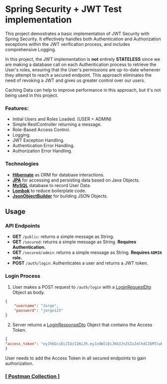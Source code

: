 # Spring Security + JWT Test implementation
This project demostrates a basic implementation of JWT Security with Spring Security. It effectively handles both Authentication and Authorization exceptions within the JWT verification process, and includes comprehensive Logging.

In this project, the JWT implementation is **not** entirely **STATELESS** since we are making a database call on each Authentication process to retrieve the User's roles, ensuring that the User's permissions are up-to-date whenever they attempt to reach a secured endpoint.
This approach eliminates the need of revoking a JWT and gives us greater control over our users.

Caching Data can help to improve performance in this approach, but it's not being used in this project.

### Features:
* Initial Users and Roles Loaded. (USER + ADMIN)
* Simple RestController returning a message.
* Role-Based Access Control.
* Logging.
* JWT Exception Handling.
* Authentication Error Handling.
* Authorization Error Handling.

### Technologies
* **[Hibernate](https://hibernate.org)** as ORM for database interactions.
* **[JPA](https://en.wikipedia.org/wiki/Jakarta_Persistence)** for accessing and persisting data based on Java Objects.
* **[MySQL](https://www.mysql.com/)** database to record User Data.
* **[Lombok](https://projectlombok.org/features)** to reduce boilerplate code.
* **[JsonObjectBuilder](https://mvnrepository.com/artifact/org.glassfish/jakarta.json)** for building JSON Objects.

## Usage
### API Endpoints
* **GET** `/public`: returns a simple message as String.
* **GET** `/secured`: returns a simple message as String. **Requires Authentication.**
* **GET** `/secured/admin`: returns a simple message as String. **Requires ```ADMIN``` role.**
* **POST** `/auth/login`: Authenticates a user and returns a JWT token.

### Login Process
1. User makes a POST request to `/auth/login` with a [LoginRequestDto](https://github.com/JorgeEnriquez123/JWT-Implementation-Test/blob/main/src/main/java/com/jorge/jwtnewtest/dto/LoginRequestDto.java) Object as body.
```json
{
    "username": "Jorge",
    "password": "jorge123"
}
```
2. Server returns a [LoginResponseDto](https://github.com/JorgeEnriquez123/JWT-Implementation-Test/blob/main/src/main/java/com/jorge/jwtnewtest/dto/LoginResponseDto.java) Object that contains the Access Token.
```json
{
"access_token": "eyJhbGciOiJIUzI1NiJ9.eyJzdWIiOiJKb3JnZSIsImlhdCI6MTcwNDUyNzU4OCwiZXhwIjoxNzA0NTI3NjQ4fQ.ylqZkFGIyymfyyB9wzOEexsAM-w8TKDowvX5keNIyB4"
}
```
User needs to add the Access Token in all secured endpoints to gain authorization.

### **[[ Postman Collection ]](https://github.com/JorgeEnriquez123/JWT-Implementation-Test/blob/main/JWT%20Test%20implementation.postman_collection.json)**